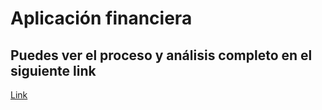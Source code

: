 # Aplicación financiera

## Puedes ver el proceso y análisis completo en el siguiente link

[Link](https://sites.google.com/view/appkeeper/p%C3%A1gina-principal)